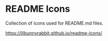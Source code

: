 # README Icons

Collection of icons used for README.md files.

https://lilbunnyrabbit.github.io/readme-icons/
